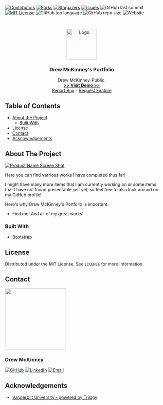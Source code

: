 
<!-- 
README Template Author: otheneildrew
Template Source: https://github.com/othneildrew/Best-README-Template
Version Author: Drew McKinney
 -->





<!-- PROJECT SHIELDS -->
[![Contributors][contributors-shield]][contributors-url]
[![Forks][forks-shield]][forks-url]
[![Stargazers][stars-shield]][stars-url]
[![Issues][issues-shield]][issues-url]
![GitHub last commit](https://img.shields.io/github/last-commit/ARMcK-hub/armck-hub.github.io)
[![MIT License][license-shield]][license-url]
![GitHub top language](https://img.shields.io/github/languages/top/ARMcK-hub/armck-hub.github.io)
![GitHub repo size](https://img.shields.io/github/repo-size/ARMcK-hub/armck-hub.github.io)
![Website](https://img.shields.io/website?down_color=lightgrey&down_message=offline&up_color=blue&up_message=online&url=https%3A%2F%2Fwestendfinancial.herokuapp.com%2F)

<!-- PROJECT LOGO -->
<br />
<p align="center">
  <a href="https://armck-hub.github.io/">
    <img src="https://media-exp1.licdn.com/dms/image/C4E03AQFYT2N4tID4rg/profile-displayphoto-shrink_200_200/0?e=1594857600&v=beta&t=m5N3AqCtxxkwHpzHfAC2cCqB-PJlZbEZBScn_BgADKo" alt="Logo" width="100" height="100">
  </a>

  <h3 align="center">Drew McKinney's Portfolio</h3>

  <p align="center">
    Drew McKinney. Public.
    <br />
    <a href="https://armck-hub.github.io/" target="_blank"><strong> >> Visit Demo >> </strong></a>
    <br />
    <a href="https://github.com/ARMcK-hub/armck-hub.github.io/issues">Report Bug</a>
    -
    <a href="https://github.com/ARMcK-hub/armck-hub.github.io/issues">Request Feature</a>
  </p>
</p>



<!-- TABLE OF CONTENTS -->
## Table of Contents

* [About the Project](#about-the-project)
  * [Built With](#built-with)
* [License](#license)
* [Contact](#contact)
* [Acknowledgements](#acknowledgements)



<!-- ABOUT THE PROJECT -->
## About The Project

[![Product Name Screen Shot][product-screenshot]](https://armck-hub.github.io/)

Here you can find varrious works I have completed thus far!

I might have many more items that I am currently working on or some items that I have not found presentable just yet; so feel free to also look around on my GitHub profile!

Here's why Drew McKinney's Portfolio is important:
* Find me! And all of my great works!


### Built With
* [Bootstrap](https://getbootstrap.com)


<!-- LICENSE -->
## License

Distributed under the MIT License. See `LICENSE` for more information.



<!-- CONTACT -->
## Contact

<img src="https://avatars3.githubusercontent.com/u/57081049?s=460&u=1260bc893922a063a29f437d8565e4b970fe45ca&v=4" width=200>
<h3>Drew McKinney</h3>

[![GitHub][github-shield]][github-url]
[![LinkedIn][linkedin-shield]][linkedin-url]
[![Email][email-shield]][email-url]



<!-- ACKNOWLEDGEMENTS -->
## Acknowledgements
* [Vanderbilt University - powered by Trilogy](https://bootcamps.vanderbilt.edu/data/)



<!-- MARKDOWN LINKS & IMAGES -->
<!-- https://www.markdownguide.org/basic-syntax/#reference-style-links -->

<!-- Stock -->
[license-url]: https://github.com/ARMcK-hub/West-End-Financial/blob/master/LICENSE.txt
[linkedin-shield]: https://img.shields.io/badge/-LinkedIn-black.svg?style=flat&logo=linkedin&colorB=555
[linkedin-url]: https://www.linkedin.com/in/drew-mckinney/
[email-shield]: https://img.shields.io/badge/-Email-black.svg?style=flat&colorB=555
[email-url]: mailto:andrewryanmckinney@gmail.com
[github-shield]: https://img.shields.io/badge/-GitHub-black.svg?style=flat&colorB=555
[github-url]: https://github.com/ARMcK-hub
[languages-shield]: https://img.shields.io/badge/-GitHub-black.svg?style=flat&colorB=555


<!-- Project Dynamic -->
[license-shield]: https://img.shields.io/github/license/ARMcK-hub/armck-hub.github.io.svg?style=flat
[contributors-shield]: https://img.shields.io/github/contributors/ARMcK-hub/armck-hub.github.io.svg?style=flat
[contributors-url]: https://github.com/ARMcK-hub/armck-hub.github.io/graphs/contributors
[forks-shield]: https://img.shields.io/github/forks/ARMcK-hub/armck-hub.github.io.svg?style=flat
[forks-url]: https://github.com/ARMcK-hub/armck-hub.github.io/network/members
[stars-shield]: https://img.shields.io/github/stars/ARMcK-hub/armck-hub.github.io.svg?style=flat
[stars-url]: https://github.com/ARMcK-hub/armck-hub.github.io/stargazers
[issues-shield]: https://img.shields.io/github/issues/ARMcK-hub/armck-hub.github.io.svg?style=flat
[issues-url]: https://github.com/ARMcK-hub/armck-hub.github.io/issues
[product-screenshot]: https://media-exp1.licdn.com/dms/image/C4E16AQEFCZthB9uxEg/profile-displaybackgroundimage-shrink_200_800/0?e=1594857600&v=beta&t=_ld_MJJiuklZjbjlDkyi2r2XqVQWv7hLgJZ9CGa3ayE

